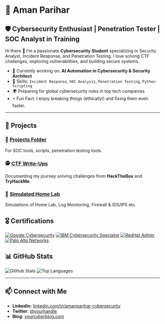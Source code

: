 # 🚀 Aman Parihar

## 🛡️ Cybersecurity Enthusiast | Penetration Tester | SOC Analyst in Training

Hi there 👋 I’m a passionate **Cybersecurity Student** specializing in Security Analyst, Incident Response, and Penetration Testing. I love solving CTF challenges, exploring vulnerabilities, and building secure systems.

- 🎯 Currently working on: **AI Automation in Cybersecurity & Security Architect**  
- 🔐 Skills: `Incident Response`, `SOC Analysis`, `Penetration Testing`, `Python Scripting`  
- 🌍 Preparing for global cybersecurity roles in top tech companies  
- ⚡ Fun Fact: I enjoy breaking things (ethically!) and fixing them even faster.

---

## 📂 Projects
### 🚨 [Projects Folder](https://github.com/yourproject)
For SOC tools, scripts, penetration testing tools.

### 🕵️ [CTF Write-Ups](https://github.com/yourCTFwriteups)
Documenting my journey solving challenges from **HackTheBox** and **TryHackMe**.

### 🧪 [Simulated Home Lab](https://github.com/yourmalwareanalysis)
Simulations of Home Lab, Log Monitoring, Firewall & IDS/IPS etc.

## 🎖️ Certifications
[![Google Cybersecurity](https://img.shields.io/badge/Google-Cybersecurity-blue?logo=google&logoColor=white)](https://www.coursera.org/account/accomplishments/specialization/TKA87KW647CS)
[![IBM Cybersecurity Specialist](https://img.shields.io/badge/IBM-Cybersecurity_Specialist-black?logo=ibm&logoColor=white)](https://www.coursera.org/account/accomplishments/specialization/TST8DKX96ZEC)
[![RedHat Admin](https://img.shields.io/badge/RedHat-Linux_Admin-red?logo=redhat&logoColor=white)](https://www.redhat.com/en/services/training-and-certification)
[![Palo Alto Networks](https://img.shields.io/badge/Palo_Alto-Cybersecurity_Specialization-orange?logo=paloaltonetworks&logoColor=white)](https://www.coursera.org/account/accomplishments/specialization/NPPMC48KEAGD)



## 📊 GitHub Stats

![GitHub Stats](https://github-readme-stats.vercel.app/api?username=CyberAmanX&show_icons=true&theme=radical)
![Top Languages](https://github-readme-stats.vercel.app/api/top-langs/?username=ExtraGoldfish4361&layout=compact&theme=radical)

---

## 📫 Connect with Me
- **LinkedIn:** [linkedin.com/in/amanparihar-cybersecurity](https://linkedin.com/in/amanparihar-cybersecurity)
- **Twitter:** [@yourhandle](https://twitter.com/yourhandle)
- **Blog:** [yourcyberblog.com](https://yourcyberblog.com)
